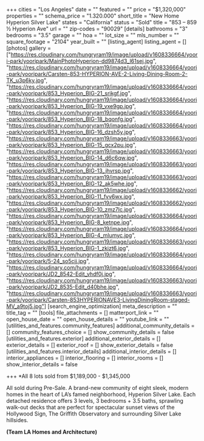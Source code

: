 +++
cities = "Los Angeles"
date = ""
featured = ""
price = "$1,320,000"
properties = ""
schema_price = "1.320.000"
short_title = "New Home Hyperion Silver Lake"
states = "California"
status = "Sold"
title = "853 – 859 ½ Hyperion Ave"
url = ""
zip-codes = "90029"
[details]
bathrooms = "3"
bedrooms = "3.5"
garage = ""
hoa = ""
lot_size = ""
mls_number = ""
square_footage = "2104"
year_built = ""
[listing_agent]
listing_agent = []
[photos]
gallery = ["https://res.cloudinary.com/hungryram19/image/upload/v1608336664/yoori-park/yooripark/MainPhotoHyperion-dd9874d3_l61sej.jpg", "https://res.cloudinary.com/hungryram19/image/upload/v1608336664/yoori-park/yooripark/Carsten-853-HYPERION-AVE-2-Living-Dining-Room-2-TK_u3p6ky.jpg", "https://res.cloudinary.com/hungryram19/image/upload/v1608336664/yoori-park/yooripark/853_Hyperion_BIG-21_srikgf.jpg", "https://res.cloudinary.com/hungryram19/image/upload/v1608336664/yoori-park/yooripark/853_Hyperion_BIG-19_vxe9gp.jpg", "https://res.cloudinary.com/hungryram19/image/upload/v1608336664/yoori-park/yooripark/853_Hyperion_BIG-18_bqonfg.jpg", "https://res.cloudinary.com/hungryram19/image/upload/v1608336664/yoori-park/yooripark/853_Hyperion_BIG-16_dzsh5y.jpg", "https://res.cloudinary.com/hungryram19/image/upload/v1608336663/yoori-park/yooripark/853_Hyperion_BIG-15_gcx2pu.jpg", "https://res.cloudinary.com/hungryram19/image/upload/v1608336663/yoori-park/yooripark/853_Hyperion_BIG-14_d6c6qw.jpg", "https://res.cloudinary.com/hungryram19/image/upload/v1608336663/yoori-park/yooripark/853_Hyperion_BIG-13_jhvrsp.jpg", "https://res.cloudinary.com/hungryram19/image/upload/v1608336663/yoori-park/yooripark/853_Hyperion_BIG-12_ak5whe.jpg", "https://res.cloudinary.com/hungryram19/image/upload/v1608336662/yoori-park/yooripark/853_Hyperion_BIG-11_fvv6wx.jpg", "https://res.cloudinary.com/hungryram19/image/upload/v1608336662/yoori-park/yooripark/853_Hyperion_BIG-10_zmz7lc.jpg", "https://res.cloudinary.com/hungryram19/image/upload/v1608336664/yoori-park/yooripark/853_Hyperion_BIG-8_ketnpe.jpg", "https://res.cloudinary.com/hungryram19/image/upload/v1608336664/yoori-park/yooripark/853_Hyperion_BIG-4_mlumyc.jpg", "https://res.cloudinary.com/hungryram19/image/upload/v1608336663/yoori-park/yooripark/853_Hyperion_BIG-1_zkizt6.jpg", "https://res.cloudinary.com/hungryram19/image/upload/v1608336664/yoori-park/yooripark/5-24_so5cjj.jpg", "https://res.cloudinary.com/hungryram19/image/upload/v1608336664/yoori-park/yooripark/JD2_8542-Edit_vhdf0j.jpg", "https://res.cloudinary.com/hungryram19/image/upload/v1608336663/yoori-park/yooripark/JD2_8535-Edit_d40bhe.jpg", "https://res.cloudinary.com/hungryram19/image/upload/v1608336663/yoori-park/yooripark/Carsten-853HYPERIONAVE3-LivingDiningRoom-staged-MV_a9toj5.jpg"]
[search_engine_optimization]
meta_description = ""
title_tag = ""
[tools]
file_attachments = []
matterport_link = ""
open_house_date = ""
open_house_details = ""
youtube_link = ""
[utilities_and_features.community_features]
additional_community_details = []
community_features_choice = []
show_community_details = false
[utilities_and_features.exterior]
additional_exterior_details = []
exterior_details = []
exterior_roof = []
show_exterior_details = false
[utilities_and_features.interior_details]
additional_interior_details = []
interior_appliances = []
interior_flooring = []
interior_rooms = []
show_interior_details = false

+++
\*All 8 lots sold from $1,189,000 - $1,345,000

All sold during Pre-Sale. A brand-new community of eight sleek, modern homes in the heart of LA’s famed neighborhood, Hyperion Silver Lake. Each detached residence offers 3 levels, 3 bedrooms + 3.5 baths, sprawling walk-out decks that are perfect for spectacular sunset views of the Hollywood Sign, The Griffith Observatory and surrounding Silver Lake hillsides.

**(Team LA Homes and Architecture)**